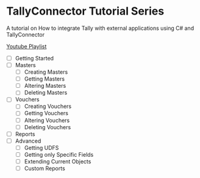 # TallyConnector Tutorial Series

A tutorial on How to integrate Tally with external applications using C# and TallyConnector

[Youtube Playlist](https://www.youtube.com/playlist?list=PLXk2wj8z1UsWQ1miKLvjv9ZfsioH88rnH)

- [ ] Getting Started
- [ ] Masters
  - [ ] Creating Masters
  - [ ] Getting Masters
  - [ ] Altering Masters
  - [ ] Deleting Masters
- [ ] Vouchers
  - [ ] Creating Vouchers
  - [ ] Getting Vouchers
  - [ ] Altering Vouchers
  - [ ] Deleting Vouchers
- [ ] Reports
- [ ] Advanced
  - [ ] Getting UDFS
  - [ ] Getting only Specific Fields
  - [ ] Extending Current Objects
  - [ ] Custom Reports